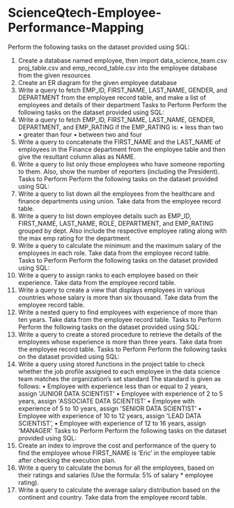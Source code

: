 # ScienceQtech-Employee-Performance-Mapping
Perform the following tasks on the dataset provided using SQL:
1. Create a database named employee, then import data_science_team.csv 
proj_table.csv and emp_record_table.csv into the employee database 
from the given resources
2. Create an ER diagram for the given employee database
3. Write a query to fetch EMP_ID, FIRST_NAME, LAST_NAME, GENDER, and 
DEPARTMENT from the employee record table, and make a list of 
employees and details of their department
Tasks to Perform
Perform the following tasks on the dataset provided using SQL:
4. Write a query to fetch EMP_ID, FIRST_NAME, LAST_NAME, GENDER, 
DEPARTMENT, and EMP_RATING if the EMP_RATING is:
• less than two
• greater than four
• between two and four
5. Write a query to concatenate the FIRST_NAME and the LAST_NAME of 
employees in the Finance department from the employee table and 
then give the resultant column alias as NAME.
6. Write a query to list only those employees who have someone 
reporting to them. Also, show the number of reporters (including the 
President).
Tasks to Perform
Perform the following tasks on the dataset provided using SQL:
7. Write a query to list down all the employees from the healthcare and 
finance departments using union. Take data from the employee record 
table.
8. Write a query to list down employee details such as EMP_ID, 
FIRST_NAME, LAST_NAME, ROLE, DEPARTMENT, and EMP_RATING 
grouped by dept. Also include the respective employee rating along 
with the max emp rating for the department.
9. Write a query to calculate the minimum and the maximum salary of the 
employees in each role. Take data from the employee record table.
Tasks to Perform
Perform the following tasks on the dataset provided using SQL:
10. Write a query to assign ranks to each employee based on their 
experience. Take data from the employee record table.
11. Write a query to create a view that displays employees in various 
countries whose salary is more than six thousand. Take data from the 
employee record table.
12. Write a nested query to find employees with experience of more than 
ten years. Take data from the employee record table.
Tasks to Perform
Perform the following tasks on the dataset provided using SQL:
13. Write a query to create a stored procedure to retrieve the details of the 
employees whose experience is more than three years. Take data from 
the employee record table.
Tasks to Perform
Perform the following tasks on the dataset provided using SQL:
14. Write a query using stored functions in the project table to check 
whether the job profile assigned to each employee in the data science 
team matches the organization’s set standard
The standard is given as follows:
• Employee with experience less than or equal to 2 years, assign 
'JUNIOR DATA SCIENTIST’
• Employee with experience of 2 to 5 years, assign 'ASSOCIATE DATA 
SCIENTIST’
• Employee with experience of 5 to 10 years, assign 'SENIOR DATA 
SCIENTIST’
• Employee with experience of 10 to 12 years, assign 'LEAD DATA 
SCIENTIST’,
• Employee with experience of 12 to 16 years, assign 'MANAGER'
Tasks to Perform
Perform the following tasks on the dataset provided using SQL:
15. Create an index to improve the cost and performance of the query to 
find the employee whose FIRST_NAME is ‘Eric’ in the employee table 
after checking the execution plan.
16. Write a query to calculate the bonus for all the employees, based on 
their ratings and salaries (Use the formula: 5% of salary * employee 
rating).
17. Write a query to calculate the average salary distribution based on the 
continent and country. Take data from the employee record table.
